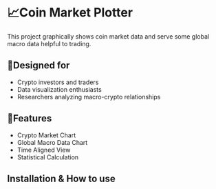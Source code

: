 # 📈Coin Market Plotter
This project graphically shows coin market data and serve some global macro data helpful to trading.

## 👤Designed for
- Crypto investors and traders
- Data visualization enthusiasts
- Researchers analyzing macro-crypto relationships

## 🔭Features
- Crypto Market Chart
- Global Macro Data Chart
- Time Aligned View
- Statistical Calculation

## Installation & How to use